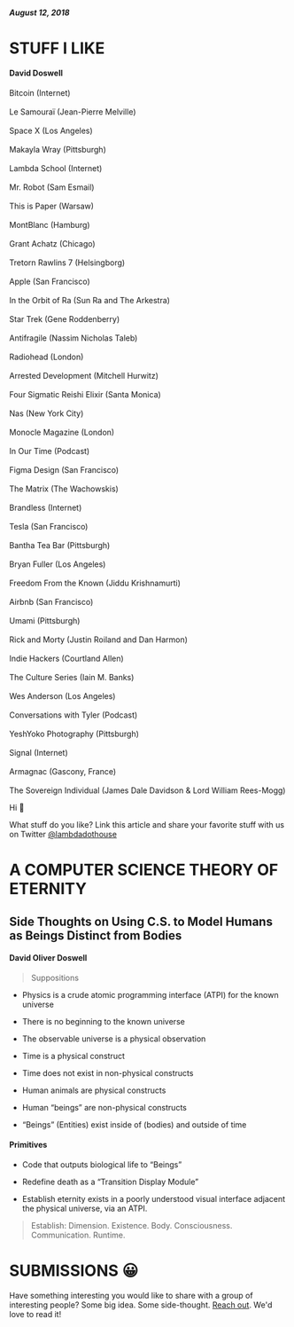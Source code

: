 ##### August 12, 2018

# STUFF I LIKE

#### David Doswell

Bitcoin (Internet)
<br>
<br>
Le Samouraï (Jean-Pierre Melville)
<br>
<br>
Space X (Los Angeles)
<br>
<br>
Makayla Wray (Pittsburgh)
<br>
<br>
Lambda School (Internet)
<br>
<br>
Mr. Robot (Sam Esmail)
<br>
<br>
This is Paper (Warsaw)
<br>
<br>
MontBlanc (Hamburg)
<br>
<br>
Grant Achatz (Chicago)
<br>
<br>
Tretorn Rawlins 7 (Helsingborg)
<br>
<br>
Apple (San Francisco)
<br>
<br>
In the Orbit of Ra (Sun Ra and The Arkestra)
<br>
<br>
Star Trek (Gene Roddenberry)
<br>
<br>
Antifragile (Nassim Nicholas Taleb)
<br>
<br>
Radiohead (London)
<br>
<br>
Arrested Development (Mitchell Hurwitz)
<br>
<br>
Four Sigmatic Reishi Elixir (Santa Monica)
<br>
<br>
Nas (New York City)
<br>
<br>
Monocle Magazine (London)
<br>
<br>
In Our Time (Podcast)
<br>
<br>
Figma Design (San Francisco)
<br>
<br>
The Matrix (The Wachowskis)
<br>
<br>
Brandless (Internet)
<br>
<br>
Tesla (San Francisco)
<br>
<br>
Bantha Tea Bar (Pittsburgh)
<br>
<br>
Bryan Fuller (Los Angeles)
<br>
<br>
Freedom From the Known (Jiddu Krishnamurti)
<br>
<br>
Airbnb (San Francisco)
<br>
<br>
Umami (Pittsburgh)
<br>
<br>
Rick and Morty (Justin Roiland and Dan Harmon)
<br>
<br>
Indie Hackers (Courtland Allen)
<br>
<br>
The Culture Series (Iain M. Banks)
<br>
<br>
Wes Anderson (Los Angeles)
<br>
<br>
Conversations with Tyler (Podcast)
<br>
<br>
YeshYoko Photography (Pittsburgh)
<br>
<br>
Signal (Internet)
<br>
<br>
Armagnac (Gascony, France)
<br>
<br>
The Sovereign Individual (James Dale Davidson & Lord William Rees-Mogg)

Hi 👋

What stuff do you like? Link this article and share your favorite stuff with us on Twitter [@lambdadothouse](https://twitter.com/lambdadothouse)

# A COMPUTER SCIENCE THEORY OF ETERNITY

## Side Thoughts on Using C.S. to Model Humans as Beings Distinct from Bodies

#### David Oliver Doswell

> Suppositions

- Physics is a crude atomic programming interface (ATPI) for the known universe

- There is no beginning to the known universe

- The observable universe is a physical observation

- Time is a physical construct

- Time does not exist in non-physical constructs

- Human animals are physical constructs

- Human “beings” are non-physical constructs

- “Beings” (Entities) exist inside of (bodies) and outside of time


#### Primitives

- Code that outputs biological life to “Beings”

- Redefine death as a “Transition Display Module”

- Establish eternity exists in a poorly understood visual interface adjacent the
physical universe, via an ATPI.

> Establish: Dimension. Existence. Body. Consciousness. Communication. Runtime.

# SUBMISSIONS 😀

Have something interesting you would like to share with a group of interesting
people? Some big idea. Some side-thought. [Reach out](https://twitter.com/lambdadothouse). We'd love to read it!
